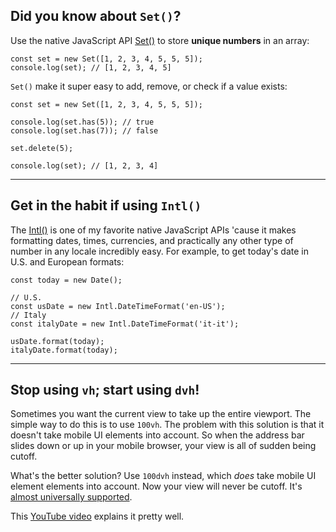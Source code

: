 ## Did you know about `Set()`?

Use the native JavaScript API <a href="https://developer.mozilla.org/en-US/docs/Web/JavaScript/Reference/Global_Objects/Set" target="_blank" rel="noreferrer noopenner">Set()</a> to store **unique numbers** in an array:

```
const set = new Set([1, 2, 3, 4, 5, 5, 5]);
console.log(set); // [1, 2, 3, 4, 5]
```

`Set()` make it super easy to add, remove, or check if a value exists:

```
const set = new Set([1, 2, 3, 4, 5, 5, 5]);

console.log(set.has(5)); // true
console.log(set.has(7)); // false

set.delete(5);

console.log(set); // [1, 2, 3, 4]
```

<hr/>

## Get in the habit if using `Intl()`

The <a href="https://developer.mozilla.org/en-US/docs/Web/JavaScript/Reference/Global_Objects/Intl" target="_blank" rel="noreferrer noopenner">Intl()</a> is one of my favorite native JavaScript APIs 'cause it makes formatting dates, times, currencies, and practically any other type of number in any locale incredibly easy. For example, to get today's date in U.S. and European formats:

```
const today = new Date();

// U.S.
const usDate = new Intl.DateTimeFormat('en-US');
// Italy
const italyDate = new Intl.DateTimeFormat('it-it');

usDate.format(today);
italyDate.format(today);
```

<hr/>

## Stop using `vh`; start using `dvh`!

Sometimes you want the current view to take up the entire viewport. The simple way to do this is to use `100vh`. The problem with this solution is that it doesn't take mobile UI elements into account. So when the address bar slides down or up in your mobile browser, your view is all of sudden being cutoff.

What's the better solution? Use `100dvh` instead, which _does_ take mobile UI element elements into account. Now your view will never be cutoff. It's <a href="https://caniuse.com/?search=dvh" target="_blank" rel="noreferrer noopenner">almost universally supported</a>.

This <a href="https://www.youtube.com/watch?v=iOKPupWYGgs" target="_blank" rel="noreferrer noopenner">YouTube video</a> explains it pretty well.